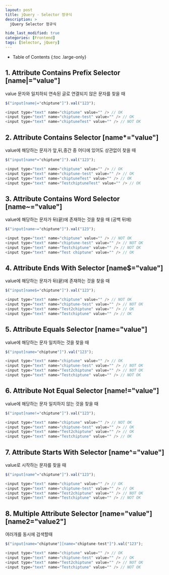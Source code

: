 ```yaml
---
layout: post
title: jQuery - Selector 정규식
description: >
  jQuery Selector 정규식

hide_last_modified: true
categories: [Frontend]
tags: [Selector, jQuery]
---
```


- Table of Contents
{:toc .large-only}

## 1. Attribute Contains Prefix Selector [name|="value"]

value 문자와 일치하되 연속된 글로 연결되지 않은 문자를 찾을 때

```js
$("input[name|="chiptune"]").val("123");

<input type="text" name="chiptune" value="" /> // OK
<input type="text" name="chiptune-test" value="" /> // OK
<input type="text" name="chiptuneTest" value="" /> // NOT OK
```

## 2. Attribute Contains Selector [name*="value"]

value에 해당하는 문자가 앞,뒤,중간 중 어디에 있어도 상관없이 찾을 때

```js
$("input[name*="chiptune"]").val("123");

<input type="text" name="chiptune" value="" /> // OK
<input type="text" name="chiptune-test" value="" /> // OK
<input type="text" name="chiptuneTest" value="" /> // OK
<input type="text" name="TestchiptuneTest" value="" /> // OK
```

## 3. Attribute Contains Word Selector [name~="value"]

value에 해당하는 문자가 뒤(끝)에 존재하는 것을 찾을 때 (공백 뒤에)

```js
$("input[name~="chiptune"]").val("123");

<input type="text" name="chiptune" value="" /> // NOT OK
<input type="text" name="chiptune-test" value="" /> // NOT OK
<input type="text" name="Testchiptune" value="" /> // NOT OK
<input type="text" name="Test chiptune" value="" /> // OK
```

## 4. Attribute Ends With Selector [name$="value"]

value에 해당하는 문자가 뒤(끝)에 존재하는 것을 찾을 때

```js
$("input[name$="chiptune"]").val("123");

<input type="text" name="chiptune" value="" /> // NOT OK
<input type="text" name="chiptune-test" value="" /> // NOT OK
<input type="text" name="Test2chiptune" value="" /> // OK
<input type="text" name="Testchiptune" value="" /> // OK
```

## 5. Attribute Equals Selector [name="value"]

value에 해당하는 문자 일치하는 것을 찾을 때

```js
$("input[name="chiptune"]").val("123");

<input type="text" name="chiptune" value="" /> // OK
<input type="text" name="chiptune-test" value="" /> // NOT OK
<input type="text" name="Test2chiptune" value="" /> // NOT OK
<input type="text" name="Testchiptune" value="" /> // NOT OK
```

## 6. Attribute Not Equal Selector [name!="value"]

value에 해당하는 문자 일치하지 않는 것을 찾을 때

```js
$("input[name!="chiptune"]").val("123");

<input type="text" name="chiptune" value="" /> // NOT OK
<input type="text" name="chiptune-test" value="" /> // OK
<input type="text" name="Test2chiptune" value="" /> // OK
<input type="text" name="Testchiptune" value="" /> // OK
```

## 7. Attribute Starts With Selector [name^="value"]

value로 시작하는 문자를 찾을 때

```js
$("input[name^="chiptune"]").val("123");

<input type="text" name="chiptune" value="" /> // OK
<input type="text" name="chiptune-test" value="" /> // OK
<input type="text" name="Test2chiptune" value="" /> // NOT OK
<input type="text" name="Testchiptune" value="" /> // NOT OK
```

## 8. Multiple Attribute Selector [name="value"][name2="value2"]

여러개를 동시에 검색할때

```js
$("input[name="chiptune"][name="chiptune-test"]").val("123");

<input type="text" name="chiptune" value="" /> // OK
<input type="text" name="chiptune-test" value="" /> // OK
<input type="text" name="Test2chiptune" value="" /> // NOT OK
<input type="text" name="Testchiptune" value="" /> // NOT OK
```
